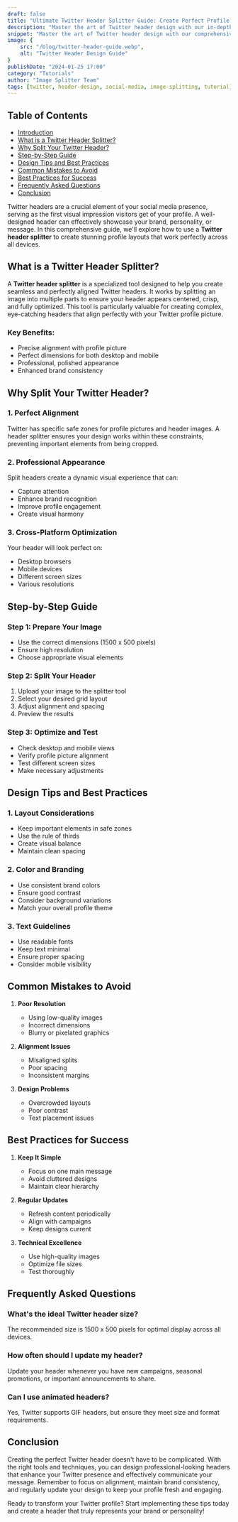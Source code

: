 ```yaml
---
draft: false
title: "Ultimate Twitter Header Splitter Guide: Create Perfect Profile Layouts"
description: "Master the art of Twitter header design with our in-depth guide. Learn how to create perfectly aligned headers, optimize for both desktop and mobile displays, and make your Twitter profile stand out with professional-looking designs!"
snippet: "Master the art of Twitter header design with our comprehensive guide. Learn how to split and align your headers perfectly, optimize for both desktop and mobile, and create a stunning profile that stands out."
image: {
    src: "/blog/twitter-header-guide.webp",
    alt: "Twitter Header Design Guide"
}
publishDate: "2024-01-25 17:00"
category: "Tutorials"
author: "Image Splitter Team"
tags: [twitter, header-design, social-media, image-splitting, tutorial]
---
```


## Table of Contents
- [Introduction](#introduction)
- [What is a Twitter Header Splitter?](#what-is-a-twitter-header-splitter)
- [Why Split Your Twitter Header?](#why-split-your-twitter-header)
- [Step-by-Step Guide](#step-by-step-guide)
- [Design Tips and Best Practices](#design-tips-and-best-practices)
- [Common Mistakes to Avoid](#common-mistakes-to-avoid)
- [Best Practices for Success](#best-practices-for-success)
- [Frequently Asked Questions](#frequently-asked-questions)
- [Conclusion](#conclusion)

Twitter headers are a crucial element of your social media presence, serving as the first visual impression visitors get of your profile. A well-designed header can effectively showcase your brand, personality, or message. In this comprehensive guide, we'll explore how to use a **Twitter header splitter** to create stunning profile layouts that work perfectly across all devices.

## What is a Twitter Header Splitter?

A **Twitter header splitter** is a specialized tool designed to help you create seamless and perfectly aligned Twitter headers. It works by splitting an image into multiple parts to ensure your header appears centered, crisp, and fully optimized. This tool is particularly valuable for creating complex, eye-catching headers that align perfectly with your Twitter profile picture.

### Key Benefits:
- Precise alignment with profile picture
- Perfect dimensions for both desktop and mobile
- Professional, polished appearance
- Enhanced brand consistency

## Why Split Your Twitter Header?

### 1. Perfect Alignment
Twitter has specific safe zones for profile pictures and header images. A header splitter ensures your design works within these constraints, preventing important elements from being cropped.

### 2. Professional Appearance
Split headers create a dynamic visual experience that can:
- Capture attention
- Enhance brand recognition
- Improve profile engagement
- Create visual harmony

### 3. Cross-Platform Optimization
Your header will look perfect on:
- Desktop browsers
- Mobile devices
- Different screen sizes
- Various resolutions

## Step-by-Step Guide

### Step 1: Prepare Your Image
- Use the correct dimensions (1500 x 500 pixels)
- Ensure high resolution
- Choose appropriate visual elements

### Step 2: Split Your Header
1. Upload your image to the splitter tool
2. Select your desired grid layout
3. Adjust alignment and spacing
4. Preview the results

### Step 3: Optimize and Test
- Check desktop and mobile views
- Verify profile picture alignment
- Test different screen sizes
- Make necessary adjustments

## Design Tips and Best Practices

### 1. Layout Considerations
- Keep important elements in safe zones
- Use the rule of thirds
- Create visual balance
- Maintain clean spacing

### 2. Color and Branding
- Use consistent brand colors
- Ensure good contrast
- Consider background variations
- Match your overall profile theme

### 3. Text Guidelines
- Use readable fonts
- Keep text minimal
- Ensure proper spacing
- Consider mobile visibility

## Common Mistakes to Avoid

1. **Poor Resolution**
   - Using low-quality images
   - Incorrect dimensions
   - Blurry or pixelated graphics

2. **Alignment Issues**
   - Misaligned splits
   - Poor spacing
   - Inconsistent margins

3. **Design Problems**
   - Overcrowded layouts
   - Poor contrast
   - Text placement issues

## Best Practices for Success

1. **Keep It Simple**
   - Focus on one main message
   - Avoid cluttered designs
   - Maintain clear hierarchy

2. **Regular Updates**
   - Refresh content periodically
   - Align with campaigns
   - Keep designs current

3. **Technical Excellence**
   - Use high-quality images
   - Optimize file sizes
   - Test thoroughly

## Frequently Asked Questions

### What's the ideal Twitter header size?
The recommended size is 1500 x 500 pixels for optimal display across all devices.

### How often should I update my header?
Update your header whenever you have new campaigns, seasonal promotions, or important announcements to share.

### Can I use animated headers?
Yes, Twitter supports GIF headers, but ensure they meet size and format requirements.

## Conclusion

Creating the perfect Twitter header doesn't have to be complicated. With the right tools and techniques, you can design professional-looking headers that enhance your Twitter presence and effectively communicate your message. Remember to focus on alignment, maintain brand consistency, and regularly update your design to keep your profile fresh and engaging.

Ready to transform your Twitter profile? Start implementing these tips today and create a header that truly represents your brand or personality!
